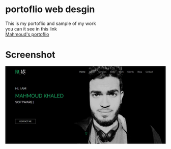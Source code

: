 # portoflio web desgin

This is my portoflio and sample of my work  <br>
you can it see in this link<br>
<a href="https://mahmoudkhaled.neocities.org/">Mahmoud's portoflio</a>

# Screenshot 
<img src="Capture.JPG">

